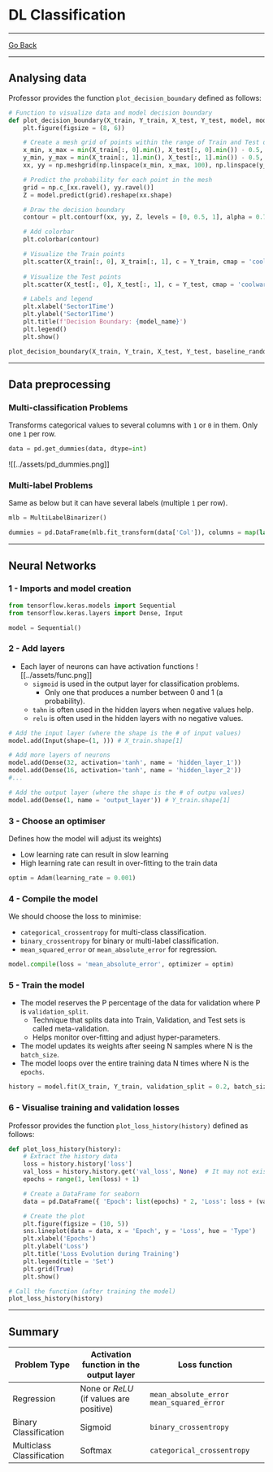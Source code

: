 # DL Classification
---
[Go Back](../README.md)

---
## Analysing data
Professor provides the function `plot_decision_boundary` defined as follows:
```python
# Function to visualize data and model decision boundary
def plot_decision_boundary(X_train, Y_train, X_test, Y_test, model, model_name):
    plt.figure(figsize = (8, 6))

    # Create a mesh grid of points within the range of Train and Test data
    x_min, x_max = min(X_train[:, 0].min(), X_test[:, 0].min()) - 0.5, max(X_train[:, 0].max(), X_test[:, 0].max()) + 0.5
    y_min, y_max = min(X_train[:, 1].min(), X_test[:, 1].min()) - 0.5, max(X_train[:, 1].max(), X_test[:, 1].max()) + 0.5
    xx, yy = np.meshgrid(np.linspace(x_min, x_max, 100), np.linspace(y_min, y_max, 100))

    # Predict the probability for each point in the mesh
    grid = np.c_[xx.ravel(), yy.ravel()]
    Z = model.predict(grid).reshape(xx.shape)

    # Draw the decision boundary
    contour = plt.contourf(xx, yy, Z, levels = [0, 0.5, 1], alpha = 0.7, cmap = 'coolwarm')

    # Add colorbar
    plt.colorbar(contour)

    # Visualize the Train points
    plt.scatter(X_train[:, 0], X_train[:, 1], c = Y_train, cmap = 'coolwarm', edgecolors = 'k', label = 'Train Data')
    
    # Visualize the Test points
    plt.scatter(X_test[:, 0], X_test[:, 1], c = Y_test, cmap = 'coolwarm', marker = 'X', label = 'Test Data')

    # Labels and legend
    plt.xlabel('Sector1Time')
    plt.ylabel('Sector1Time')
    plt.title(f'Decision Boundary: {model_name}')
    plt.legend()
    plt.show()

plot_decision_boundary(X_train, Y_train, X_test, Y_test, baseline_random, 'Baseline Random')
```
---
## Data preprocessing
### Multi-classification Problems
Transforms categorical values to several columns with `1` or `0` in them. Only one `1` per row.
```python
data = pd.get_dummies(data, dtype=int)
```
![[../assets/pd_dummies.png]]
### Multi-label Problems
Same as below but it can have several labels (multiple `1` per row).
```python
mlb = MultiLabelBinarizer()

dummies = pd.DataFrame(mlb.fit_transform(data['Col']), columns = map(lambda x: 'Dummie_'+str(x), mlb.classes_))
```
---
## Neural Networks
### 1 - Imports and model creation
```python
from tensorflow.keras.models import Sequential
from tensorflow.keras.layers import Dense, Input

model = Sequential()
```
### 2 - Add layers
- Each layer of neurons can have activation functions
	![[../assets/func.png]]
	- `sigmoid` is used in the output layer for classification problems.
		- Only one that produces a number between 0 and 1 (a probability).
	- `tahn` is often used in the hidden layers when negative values help.
	- `relu` is often used in the hidden layers with no negative values.
```python
# Add the input layer (where the shape is the # of input values)
model.add(Input(shape=(1, ))) # X_train.shape[1]

# Add more layers of neurons
model.add(Dense(32, activation='tanh', name = 'hidden_layer_1'))
model.add(Dense(16, activation='tanh', name = 'hidden_layer_2'))
#...

# Add the output layer (where the shape is the # of outpu values)
model.add(Dense(1, name = 'output_layer')) # Y_train.shape[1]
```
### 3 - Choose an optimiser
Defines how the model will adjust its weights)
- Low learning rate can result in slow learning
- High learning rate can result in over-fitting to the train data 
```python
optim = Adam(learning_rate = 0.001)
```
### 4 - Compile the model
We should choose the loss to minimise:
- `categorical_crossentropy` for multi-class classification.
- `binary_crossentropy` for binary or multi-label classification.
- `mean_squared_error` or `mean_absolute_error` for regression.
```python
model.compile(loss = 'mean_absolute_error', optimizer = optim)
```
### 5 - Train the model
- The model reserves the P percentage of the data for validation where P is `validation_split`.
	- Technique that splits data into Train, Validation, and Test sets is called meta-validation.
	- Helps monitor over-fitting and adjust hyper-parameters.
- The model updates its weights after seeing N samples where N is the `batch_size`.
- The model loops over the entire training data N times where N is the `epochs`.
```python
history = model.fit(X_train, Y_train, validation_split = 0.2, batch_size = 64, epochs = 200, verbose = 2)
```
### 6 - Visualise training and validation losses
Professor provides the function `plot_loss_history(history)` defined as follows:
```python
def plot_loss_history(history):
    # Extract the history data
    loss = history.history['loss']
    val_loss = history.history.get('val_loss', None)  # It may not exist if validation was not used
    epochs = range(1, len(loss) + 1)

    # Create a DataFrame for seaborn
    data = pd.DataFrame({ 'Epoch': list(epochs) * 2, 'Loss': loss + (val_loss if val_loss else []), 'Type': ['Train'] * len(loss) + (['Validation'] * len(val_loss) if val_loss else []) })

    # Create the plot
    plt.figure(figsize = (10, 5))
    sns.lineplot(data = data, x = 'Epoch', y = 'Loss', hue = 'Type')
    plt.xlabel('Epochs')
    plt.ylabel('Loss')
    plt.title('Loss Evolution during Training')
    plt.legend(title = 'Set')
    plt.grid(True)
    plt.show()

# Call the function (after training the model)
plot_loss_history(history)
```
---
## Summary
| Problem Type              | Activation function in the output layer | Loss function                              |
| ------------------------- | --------------------------------------- | ------------------------------------------ |
| Regression                | None or *ReLU* (if values are positive) | `mean_absolute_error` `mean_squared_error` |
| Binary Classification     | Sigmoid                                 | `binary_crossentropy`                      |
| Multiclass Classification | Softmax                                 | `categorical_crossentropy`                 |
